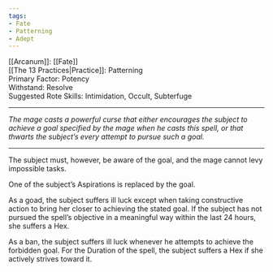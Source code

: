 ```yaml
---
tags:
- Fate
- Patterning
- Adept
---
```


[[Arcanum]]: [[Fate]]\
[[The 13 Practices|Practice]]: Patterning\
Primary Factor: Potency\
Withstand: Resolve\
Suggested Rote Skills: Intimidation, Occult, Subterfuge

---

_The mage casts a powerful curse that either encourages the subject to achieve a goal specified by the mage when he casts this spell, or that thwarts the subject’s every attempt to pursue such a goal._

---

The subject must, however, be aware of the goal, and the mage cannot levy impossible tasks.

One of the subject’s Aspirations is replaced by the goal.

As a goad, the subject suffers ill luck except when taking constructive action to bring her closer to achieving the stated goal. If the subject has not pursued the spell’s objective in a meaningful way within the last 24 hours, she suffers a Hex.

As a ban, the subject suffers ill luck whenever he attempts to achieve the forbidden goal. For the Duration of the spell, the subject suffers a Hex if she actively strives toward it.

